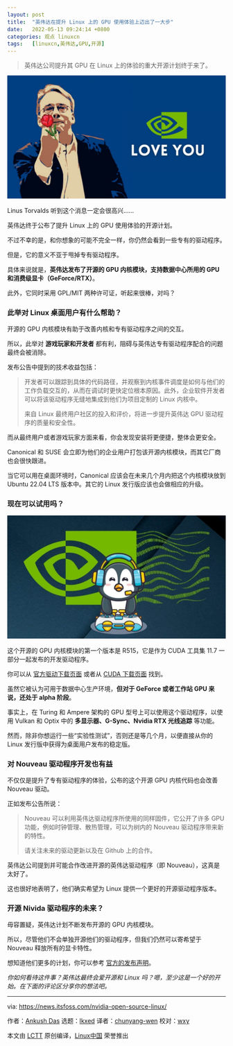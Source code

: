 ```yaml
---
layout: post
title:	"英伟达在提升 Linux 上的 GPU 使用体验上迈出了一大步"
date:	2022-05-13 09:24:14 +0800 
categories:	观点 linuxcn 
tags:	[linuxcn,英伟达,GPU,开源]
---
```




> 
> 英伟达公司提升其 GPU 在 Linux 上的体验的重大开源计划终于来了。
> 
> 
> 


![](/Asserts/Images/album/202205/13/092415wyi786y8h0qjgnir.jpg)


Linus Torvalds 听到这个消息一定会很高兴……


英伟达终于公布了提升 Linux 上的 GPU 使用体验的开源计划。


不过不幸的是，和你想象的可能不完全一样，你仍然会看到一些专有的驱动程序。


但是，它的意义不亚于甩掉专有驱动程序。


具体来说就是，**英伟达发布了开源的 GPU 内核模块，支持数据中心所用的 GPU 和消费级显卡（GeForce/RTX）**。


此外，它同时采用 GPL/MIT 两种许可证，听起来很棒，对吗？


### 此举对 Linux 桌面用户有什么帮助？


开源的 GPU 内核模块有助于改善内核和专有驱动程序之间的交互。


所以，此举对 **游戏玩家和开发者** 都有利，阻碍与英伟达专有驱动程序配合的问题最终会被消除。


发布公告中提到的技术收益包括：



> 
> 开发者可以跟踪到具体的代码路径，并观察到内核事件调度是如何与他们的工作负载交互的，从而在调试时更快定位根本原因。此外，企业软件开发者可以将该驱动程序无缝地集成到他们为项目定制的 Linux 内核中。
> 
> 
> 来自 Linux 最终用户社区的投入和评价，将进一步提升英伟达 GPU 驱动程序的质量和安全性。
> 
> 
> 


而从最终用户或者游戏玩家方面来看，你会发现安装将更便捷，整体会更安全。


Canonical 和 SUSE 会立即为他们的企业用户打包该开源内核模块，而其它厂商也会很快跟进。


当它可以用在桌面环境时，Canonical 应该会在未来几个月内把这个内核模块放到 Ubuntu 22.04 LTS 版本中。其它的 Linux 发行版应该也会做相应的升级。


### 现在可以试用吗？


![](/Asserts/Images/album/202205/13/092415djkbe2p2k2qblm1k.jpg)


这个开源的 GPU 内核模块的第一个版本是 R515，它是作为 CUDA 工具集 11.7 一部分一起发布的开发驱动程序。


你可以从 [官方驱动下载页面](https://www.nvidia.com/en-us/drivers/unix/) 或者从 [CUDA 下载页面](https://developer.nvidia.com/cuda-downloads) 找到。


虽然它被认为可用于数据中心生产环境，**但对于 GeForce 或者工作站 GPU 来说，还处于 alpha 阶段**。


事实上，在 Turing 和 Ampere 架构的 GPU 型号上可以使用这个驱动程序，以使用 Vulkan 和 Optix 中的 **多显示器、G-Sync、Nvidia RTX 光线追踪** 等功能。


然而，除非你想运行一些“实验性测试”，否则还是等几个月，以便直接从你的 Linux 发行版中获得为桌面用户发布的稳定版。


### 对 Nouveau 驱动程序开发也有益


不仅仅是提升了专有驱动程序的体验，公布的这个开源 GPU 内核代码也会改善 Nouveau 驱动。


正如发布公告所说：



> 
> Nouveau 可以利用英伟达驱动程序所使用的同样固件，它公开了许多 GPU 功能，例如时钟管理、散热管理，可以为树内的 Nouveau 驱动程序带来新的特性。
> 
> 
> 请关注未来的驱动更新以及在 Github 上的合作。
> 
> 
> 


英伟达公司提到并可能合作改进开源的英伟达驱动程序（即 Nouveau），这真是太好了。


这也很好地表明了，他们确实希望为 Linux 提供一个更好的开源驱动程序版本。


### 开源 Nivida 驱动程序的未来？


毋容置疑，英伟达计划不断发布开源的 GPU 内核模块。


所以，尽管他们不会单独开源他们的驱动程序，但我们仍然可以寄希望于 Nouveau 释放所有的显卡特性。


想知道他们更多的计划，你可以参考 [官方的发布声明](https://developer.nvidia.com/blog/nvidia-releases-open-source-gpu-kernel-modules/)。


*你如何看待这件事？英伟达最终会爱开源和 Linux 吗？嗯，至少这是一个好的开始。在下面的评论区分享你的想法吧。*




---


via: <https://news.itsfoss.com/nvidia-open-source-linux/>


作者：[Ankush Das](https://news.itsfoss.com/author/ankush/) 选题：[lkxed](https://github.com/lkxed) 译者：[chunyang-wen](https://github.com/chunyang-wen) 校对：[wxy](https://github.com/wxy)


本文由 [LCTT](https://github.com/LCTT/TranslateProject) 原创编译，[Linux中国](https://linux.cn/) 荣誉推出
